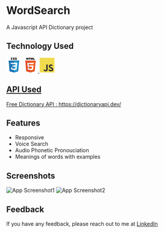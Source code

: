 # WordSearch

A Javascript API Dictionary project

## Technology Used

<img src="https://raw.githubusercontent.com/devicons/devicon/master/icons/css3/css3-original-wordmark.svg" alt="css3" width="40" height="40"/> </a> <a href="https://www.w3.org/html/" target="_blank" rel="noreferrer"> 
<img src="https://raw.githubusercontent.com/devicons/devicon/master/icons/html5/html5-original-wordmark.svg" alt="html5" width="40" height="40"/>
<a href="https://developer.mozilla.org/en-US/docs/Web/JavaScript" target="_blank" rel="noreferrer"> <img src="https://raw.githubusercontent.com/devicons/devicon/master/icons/javascript/javascript-original.svg" alt="javascript" width="40" height="40"/>

## API Used

Free Dictionary API : https://dictionaryapi.dev/

## Features

- Responsive
- Voice Search 
- Audio Phonetic Pronouciation 
- Meanings of words with examples

## Screenshots

![App Screenshot1](https://i.postimg.cc/Wp7gbMdY/Screenshot-1.png)
![App Screenshot2](https://i.postimg.cc/pXX89p8W/Screenshot-2.png)

## Feedback

If you have any feedback, please reach out to me at 
  <a href="https://www.linkedin.com/in/lorika-kalbhor-5b9781195/" target="_blank">LinkedIn</a>
